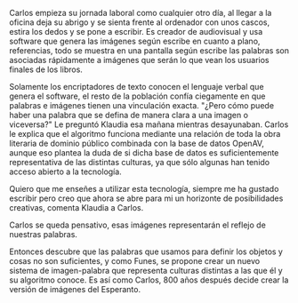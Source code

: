Carlos empieza su jornada laboral como cualquier otro día, al llegar a la oficina deja su abrigo y se sienta frente al ordenador con unos cascos, estira los dedos y se pone a escribir. Es creador de audiovisual y usa software que genera las imágenes según escribe en cuanto a plano, referencias, todo se muestra en una pantalla según escribe las palabras son asociadas rápidamente a imágenes que serán lo que vean los usuarios finales de los libros.

Solamente los encriptadores de texto conocen el lenguaje verbal que genera el software, el resto de la población confía ciegamente en que palabras e imágenes tienen una vinculación exacta. "¿Pero cómo puede haber una palabra que se defina de manera clara a una imagen o viceversa?" Le preguntó Klaudia esa mañana mientras desayunaban. Carlos le explica que el algoritmo funciona mediante una relación de toda la obra literaria de dominio público combinada con la base de datos OpenAV, aunque eso plantea la duda de si dicha base de datos es suficientemente representativa de las distintas culturas, ya que sólo algunas han tenido acceso abierto a la tecnología.

Quiero que me enseñes a utilizar esta tecnología, siempre me ha gustado escribir pero creo que ahora se abre para mi un horizonte de posibilidades creativas, comenta Klaudia a Carlos.

Carlos se queda pensativo, esas imágenes representarán el reflejo de nuestras palabras.

Entonces descubre que las palabras que usamos para definir los objetos y cosas no son suficientes, y como Funes, se propone crear un nuevo sistema de imagen-palabra que representa culturas distintas a las que él y su algoritmo conoce. Es así como Carlos, 800 años después decide crear la versión de imágenes del Esperanto.
